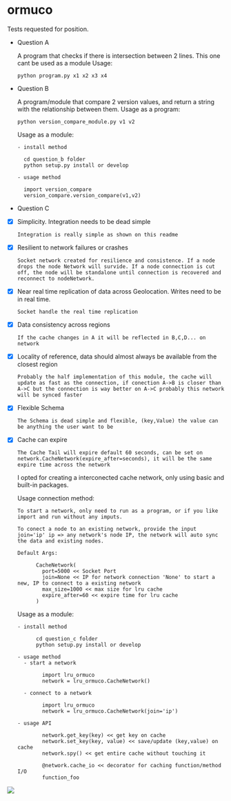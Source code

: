 # ormuco
Tests requested for position.


- Question A

    A program that checks if there is intersection between 2 lines.
    This one cant be used as a module
    Usage:
    
      python program.py x1 x2 x3 x4
      
      
- Question B

    A program/module that compare 2 version values, and return a string with the relationship between them.
    Usage as a program:
    
      python version_compare_module.py v1 v2
      
    Usage as a module:
    
      - install method
      
        cd question_b folder
        python setup.py install or develop
      
      - usage method
      
        import version_compare
        version_compare.version_compare(v1,v2)
        
 - Question C
 
- [x] Simplicity. Integration needs to be dead simple

      Integration is really simple as shown on this readme
- [x] Resilient to network failures or crashes

      Socket network created for resilience and consistence. If a node drops the node Network will survide. If a node connection is cut off, the node will be standalone until connection is recovered and reconnect to nodeNetwork.
- [x] Near real time replication of data across Geolocation. Writes need to be in real time.

      Socket handle the real time replication
- [x] Data consistency across regions

      If the cache changes in A it will be reflected in B,C,D... on network
- [x] Locality of reference, data should almost always be available from the closest region

      Probably the half implementation of this module, the cache will update as fast as the connection, if conection A->B is closer than A->C but the connection is way better on A->C probably this network will be synced faster
- [x] Flexible Schema

      The Schema is dead simple and flexible, (key,Value) the value can be anything the user want to be     
- [x] Cache can expire

      The Cache Tail will expire default 60 seconds, can be set on network.CacheNetwork(expire_after=seconds), it will be the same expire time across the network
   
   
   I opted for creating a interconected cache network, only using basic and built-in packages.
   
   Usage connection method:
    
      To start a network, only need to run as a program, or if you like import and run without any imputs.
      
      To conect a node to an existing network, provide the input join='ip' ip => any network's node IP, the network will auto sync the data and existing nodes.
      
      Default Args:
      
            CacheNetwork(
              port=5000 << Socket Port
              join=None << IP for network connection 'None' to start a new, IP to connect to a existing network
              max_size=1000 << max size for lru cache
              expire_after=60 << expire time for lru cache
            )
   Usage as a module:
    
      - install method
      
            cd question_c folder
            python setup.py install or develop
      
      - usage method
        - start a network
        
              import lru_ormuco
              network = lru_ormuco.CacheNetwork()
        
        - connect to a network
        
              import lru_ormuco
              network = lru_ormuco.CacheNetwork(join='ip')
        
      - usage API
       
              network.get_key(key) << get key on cache
              network.set_key(key, value) << save/update (key,value) on cache
              network.spy() << get entire cache without touching it
              
              @network.cache_io << decorator for caching function/method I/O
              function_foo
  
 
![](https://lh3.googleusercontent.com/hMJp3-Y1D_3pXzgjoKOrXT5PSbev_oghFu4NzQQ9DKppRFPzJPxYPl-tK9SVWDEOMBgWhbkPC23V72Mo-XnyyHlk5IgnzEyzIZEikxqJhchW3neOd91crbQNOF01u4LUSF2D_Ev5eY0ouKNZ9VQ7k_2zfPwXQhavDKMvXMd1zjfAca50p-3hapuKH2cGAs2K34A1e9n-orw35pyu78onNgQY45SRpso-66bRgZsYzPW7PixOkSFZRl4Ahf8BWttMaGzzPeyfXKedUu1cI0dcw9nespbHWabl-wmhPw8wUlJEpQEIdLHeEmEiQ-HABscTAf6f9QjtYohNIFSkPYqUTlezrEsF0r_AwwgAgE3X7gmiA_2ilU-gQAq0M4iRUDkeeqyrPeDUPuhSlQekcuSksr99flcUbWOHPKjYTNZr3ttEEResilXFxBYetpYDfrKWtIkzB3HlP7Q-CX7fnl7XqQ0ZexOs5FMBMfqtEBpve9axLXKrW6SRSh9etEZi9wbDsJdH-_2xQBP7oqnGsqJe8FCD3VZ1wWDkmWrhwwi0i8emh6Pe1fM1AGmfC1vhTs4UFUpNnsxZpv571K6am8ZMFpfew_OcSP2QmmJB-3EibcNvfNLijcaGQDp5uB3VkfmK0ELIqjTUtqZhrSaDm2ueWnJ3OdXK_G5yWq3_cnfA-Yfsn53cq4ELmHZW=w874-h657-no)
   
   
